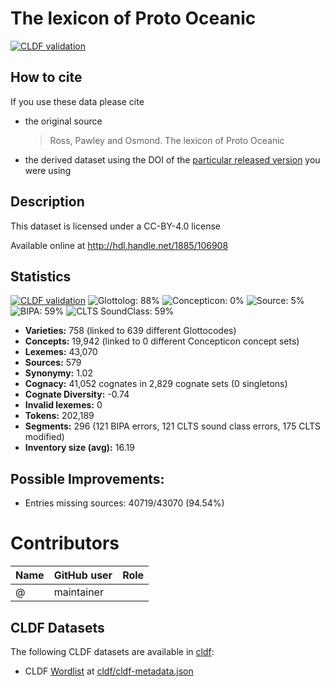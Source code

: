 # The lexicon of Proto Oceanic

[![CLDF validation](https://github.com/lexibank/tlopo/workflows/CLDF-validation/badge.svg)](https://github.com/lexibank/tlopo/actions?query=workflow%3ACLDF-validation)

## How to cite

If you use these data please cite
- the original source
  > Ross, Pawley and Osmond. The lexicon of Proto Oceanic
- the derived dataset using the DOI of the [particular released version](../../releases/) you were using

## Description


This dataset is licensed under a CC-BY-4.0 license

Available online at http://hdl.handle.net/1885/106908

## Statistics


[![CLDF validation](https://github.com/lexibank/tlopo/workflows/CLDF-validation/badge.svg)](https://github.com/lexibank/tlopo/actions?query=workflow%3ACLDF-validation)
![Glottolog: 88%](https://img.shields.io/badge/Glottolog-88%25-yellowgreen.svg "Glottolog: 88%")
![Concepticon: 0%](https://img.shields.io/badge/Concepticon-0%25-red.svg "Concepticon: 0%")
![Source: 5%](https://img.shields.io/badge/Source-5%25-red.svg "Source: 5%")
![BIPA: 59%](https://img.shields.io/badge/BIPA-59%25-red.svg "BIPA: 59%")
![CLTS SoundClass: 59%](https://img.shields.io/badge/CLTS%20SoundClass-59%25-red.svg "CLTS SoundClass: 59%")

- **Varieties:** 758 (linked to 639 different Glottocodes)
- **Concepts:** 19,942 (linked to 0 different Concepticon concept sets)
- **Lexemes:** 43,070
- **Sources:** 579
- **Synonymy:** 1.02
- **Cognacy:** 41,052 cognates in 2,829 cognate sets (0 singletons)
- **Cognate Diversity:** -0.74
- **Invalid lexemes:** 0
- **Tokens:** 202,189
- **Segments:** 296 (121 BIPA errors, 121 CLTS sound class errors, 175 CLTS modified)
- **Inventory size (avg):** 16.19

## Possible Improvements:



- Entries missing sources: 40719/43070 (94.54%)

# Contributors

Name | GitHub user | Role
--- | --- | ---
 | @ | maintainer




## CLDF Datasets

The following CLDF datasets are available in [cldf](cldf):

- CLDF [Wordlist](https://github.com/cldf/cldf/tree/master/modules/Wordlist) at [cldf/cldf-metadata.json](cldf/cldf-metadata.json)